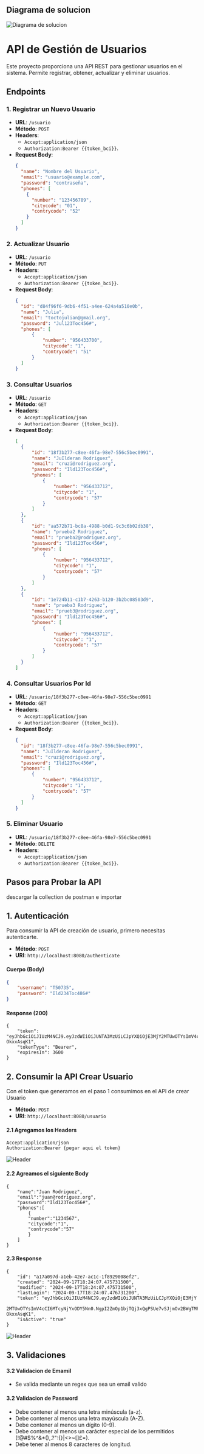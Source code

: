 ## Diagrama de solucion
![Diagrama de solucion](src/main/resources/static/bci-diagram.jpg)


# API de Gestión de Usuarios

Este proyecto proporciona una API REST para gestionar usuarios en el sistema. Permite registrar, obtener, actualizar y eliminar usuarios.

## Endpoints

### 1. Registrar un Nuevo Usuario

- **URL**: `/usuario`
- **Método**: `POST`
- **Headers**:
    - `Accept:application/json`
    - `Authorization:Bearer {{token_bci}}`.
- **Request Body**:
  ```json
  {
    "name": "Nombre del Usuario",
    "email": "usuario@example.com",
    "password": "contraseña",
    "phones": [
      {
        "number": "123456789",
        "citycode": "01",
        "contrycode": "52"
      }
    ]
  }
### 2. Actualizar Usuario

- **URL**: `/usuario`
- **Método**: `PUT`
- **Headers**:
    - `Accept:application/json`
    - `Authorization:Bearer {{token_bci}}`.
- **Request Body**:
  ```json
  {
    "id": "d84f96f6-9db6-4f51-a4ee-624a4a510e0b",
    "name": "Julia",
    "email": "toctojulian@gmail.org",
    "password": "Jul123Toc456#",
    "phones": [
        {
            "number": "956433700",
            "citycode": "1",
            "contrycode": "51"
        }
    ]     
  }
### 3. Consultar Usuarios

- **URL**: `/usuario`
- **Método**: `GET`
- **Headers**:
    - `Accept:application/json`
    - `Authorization:Bearer {{token_bci}}`.
- **Request Body**:
  ```json
  [
    {
        "id": "18f3b277-c8ee-46fa-98e7-556c5bec0991",
        "name": "JuIlderan Rodriguez",
        "email": "cruzi@rodriguez.org",
        "password": "Ild123Toc456#",
        "phones": [
            {
                "number": "956433712",
                "citycode": "1",
                "contrycode": "57"
            }
        ]
    },
    {
        "id": "aa572b71-bc8a-4988-b0d1-9c3c6b02db38",
        "name": "prueba2 Rodriguez",
        "email": "prueba2@rodriguez.org",
        "password": "Ild123Toc456#",
        "phones": [
            {
                "number": "956433712",
                "citycode": "1",
                "contrycode": "57"
            }
        ]
    },
    {
        "id": "1e724b11-c1b7-4263-b120-3b2bc08503d9",
        "name": "prueba3 Rodriguez",
        "email": "prueb3@rodriguez.org",
        "password": "Ild123Toc456#",
        "phones": [
            {
                "number": "956433712",
                "citycode": "1",
                "contrycode": "57"
            }
        ]
    }
  ]
### 4. Consultar Usuarios Por Id

- **URL**: `/usuario/18f3b277-c8ee-46fa-98e7-556c5bec0991`
- **Método**: `GET`
- **Headers**:
    - `Accept:application/json`
    - `Authorization:Bearer {{token_bci}}`.
- **Request Body**:
  ```json
  {
    "id": "18f3b277-c8ee-46fa-98e7-556c5bec0991",
    "name": "JuIlderan Rodriguez",
    "email": "cruzi@rodriguez.org",
    "password": "Ild123Toc456#",
    "phones": [
        {
            "number": "956433712",
            "citycode": "1",
            "contrycode": "57"
        }
    ]
  }
### 5. Eliminar Usuario

- **URL**: `/usuario/18f3b277-c8ee-46fa-98e7-556c5bec0991`
- **Método**: `DELETE`
- **Headers**:
    - `Accept:application/json`
    - `Authorization:Bearer {{token_bci}}`.

## Pasos para Probar la API

descargar la collection de postman e importar


## 1. Autenticación

Para consumir la API de creación de usuario, primero necesitas autenticarte.

- **Método**: `POST`
- **URI**: `http://localhost:8080/authenticate`

#### Cuerpo (Body)

```json
{
    "username": "T50735",
    "password": "Ild234Toc486#"
}
```
#### Response (200)
```
{
    "token": "eyJhbGciOiJIUzM4NCJ9.eyJzdWIiOiJUNTA3MzUiLCJpYXQiOjE3MjY2MTUwOTYsImV4cCI6MTcyNjYxODY5Nn0.NgpI2ZmOp1bjTQj3xQgPSUe7vSJjmOv2BWgTMFI21xhCrV1f5nWPk1-OkxxAsqK1",
    "tokenType": "Bearer",
    "expiresIn": 3600
}
```

## 2. Consumir la API Crear Usuario
Con el token que generamos en el paso 1 consumimos en el API de crear Usuario

- **Método**: `POST`
- **URI**: `http://localhost:8080/usuario`

#### 2.1 Agregamos los Headers
```
Accept:application/json
Authorization:Bearer {pegar aqui el token}
```
![Header](src/main/resources/static/create_user.png)

#### 2.2 Agreamos el siguiente Body
```
{
    "name":"Juan Rodriguez",
    "email":"juan@rodriguez.org",
    "password":"Ild123Toc456#",
    "phones":[
        {
        "number":"1234567",
        "citycode":"1",
        "contrycode":"57"
        }
    ]
}
```

#### 2.3 Response
```
{
    "id": "a17a097d-a1eb-42e7-ac1c-1f8929008ef2",
    "created": "2024-09-17T18:24:07.475731500",
    "modified": "2024-09-17T18:24:07.475731500",
    "lastLogin": "2024-09-17T18:24:07.476731200",
    "token": "eyJhbGciOiJIUzM4NCJ9.eyJzdWIiOiJUNTA3MzUiLCJpYXQiOjE3MjY
    2MTUwOTYsImV4cCI6MTcyNjYxODY5Nn0.NgpI2ZmOp1bjTQj3xQgPSUe7vSJjmOv2BWgTMFI21xhCrV1f5nWPk1-OkxxAsqK1",
    "isActive": "true"
}
```
![Header](src/main/resources/static/resp_create_user.png)

## 3. Validaciones
#### 3.2 Validacion de Emamil
- Se valida mediante un regex que sea un email valido

#### 3.2 Validacion de Password
  - Debe contener al menos una letra minúscula (a-z).
  - Debe contener al menos una letra mayúscula (A-Z).
  - Debe contener al menos un dígito (0-9).
  - Debe contener al menos un carácter especial de los permitidos (!@#$%^&*(),.?":{}|<>~[]£=).
  - Debe tener al menos 8 caracteres de longitud.

